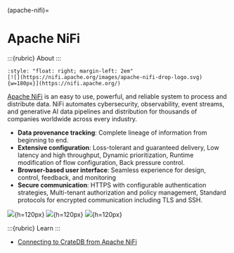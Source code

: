(apache-nifi)=
# Apache NiFi

:::{rubric} About
:::

```{div}
:style: "float: right; margin-left: 2em"
[![](https://nifi.apache.org/images/apache-nifi-drop-logo.svg){w=180px}](https://nifi.apache.org/)
```

[Apache NiFi] is an easy to use, powerful, and reliable system to process and
distribute data. NiFi automates cybersecurity, observability, event streams,
and generative AI data pipelines and distribution for thousands of companies
worldwide across every industry.

- **Data provenance tracking**: Complete lineage of information from beginning to end.
- **Extensive configuration**: Loss-tolerant and guaranteed delivery, Low latency and
  high throughput, Dynamic prioritization, Runtime modification of flow configuration,
  Back pressure control.
- **Browser-based user interface**: Seamless experience for design, control, feedback,
  and monitoring
- **Secure communication**: HTTPS with configurable authentication strategies,
  Multi-tenant authorization and policy management, Standard protocols for encrypted
  communication including TLS and SSH.

![](https://github.com/crate/crate-clients-tools/assets/453543/ba6973dd-2eec-4f1f-a436-96aac7eb9892){h=120px}
![](https://github.com/crate/crate-clients-tools/assets/453543/7fd4d2e7-98bc-44ee-b441-e1835016ab4d){h=120px}
![](https://github.com/crate/crate-clients-tools/assets/453543/ccfa4ac7-0d60-432f-b952-2b50789cd325){h=120px}


:::{rubric} Learn
:::

- [Connecting to CrateDB from Apache NiFi]



[Apache NiFi]: https://nifi.apache.org/
[Connecting to CrateDB from Apache NiFi]: https://community.cratedb.com/t/connecting-to-cratedb-from-apache-nifi/647
